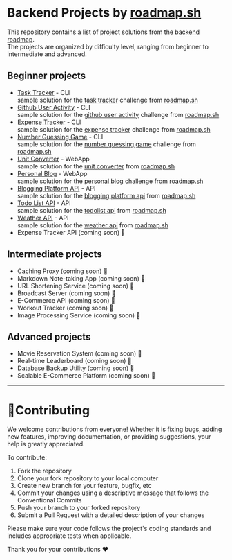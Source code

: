 # Backend Projects by [roadmap.sh](https://roadmap.sh/) #
This repository contains a list of project solutions from the [backend roadmap](https://roadmap.sh/backend/projects).  
The projects are organized by difficulty level, ranging from beginner to intermediate and advanced.

## Beginner projects
- [Task Tracker](https://github.com/mrizkisaputra/backend-projects/tree/master/task-tracker) - CLI  
  sample solution for the [task tracker](https://roadmap.sh/projects/task-tracker) challenge from [roadmap.sh](https://roadmap.sh/)
- [Github User Activity](https://github.com/mrizkisaputra/backend-projects/tree/master/github-user-activity) - CLI  
  sample solution for the [github user activity](https://roadmap.sh/projects/github-user-activity) challenge from [roadmap.sh](https://roadmap.sh/)
- [Expense Tracker](https://github.com/mrizkisaputra/backend-projects/tree/master/expense-tracker) - CLI  
  sample solution for the [expense tracker](https://roadmap.sh/projects/expense-tracker) challenge from [roadmap.sh](https://roadmap.sh/)
- [Number Guessing Game](https://github.com/mrizkisaputra/backend-projects/tree/master/number-guessing-game) - CLI  
  sample solution for the [number guessing game](https://roadmap.sh/projects/number-guessing-game) challenge from [roadmap.sh](https://roadmap.sh/)
- [Unit Converter](https://github.com/mrizkisaputra/backend-projects/tree/master/unit-converter) - WebApp  
  sample solution for the [unit converter](https://roadmap.sh/projects/unit-converter) from [roadmap.sh](https://roadmap.sh)
- [Personal Blog](https://github.com/mrizkisaputra/backend-projects/tree/master/personal-blog) - WebApp  
  sample solution for the [personal blog](https://roadmap.sh/projects/personal-blog) challenge from [roadmap.sh](https://roadmap.sh/)
- [Blogging Platform API](https://github.com/mrizkisaputra/backend-projects/tree/master/blogging-platform-api) - API  
  sample solution for the [blogging platform api](https://roadmap.sh/projects/blogging-platform-api) from [roadmap.sh](https://roadmap.sh)
- [Todo List API](https://github.com/mrizkisaputra/backend-projects/tree/master/todolist-api) - API  
  sample solution for the [todolist api](https://roadmap.sh/projects/todo-list-api) from [roadmap.sh](https://roadmap.sh)
- [Weather API](https://github.com/mrizkisaputra/weather-api) - API  
  sample solution for the [weather api](https://roadmap.sh/projects/weather-api-wrapper-service) from [roadmap.sh](https://roadmap.sh)
- Expense Tracker API (coming soon) 🎉


## Intermediate projects
- Caching Proxy (coming soon) 🎉
- Markdown Note-taking App (coming soon) 🎉
- URL Shortening Service (coming soon) 🎉
- Broadcast Server (coming soon) 🎉
- E-Commerce API (coming soon) 🎉
- Workout Tracker (coming soon) 🎉
- Image Processing Service (coming soon) 🎉


## Advanced projects
- Movie Reservation System (coming soon) 🎉
- Real-time Leaderboard (coming soon) 🎉
- Database Backup Utility (coming soon) 🎉
- Scalable E-Commerce Platform (coming soon) 🎉
___

# 📍Contributing
We welcome contributions from everyone! Whether it is fixing bugs, adding new features, improving documentation, or providing suggestions, your help is greatly appreciated.

To contribute:
1. Fork the repository
2. Clone your fork repository to your local computer
3. Create new branch for your feature, bugfix, etc
4. Commit your changes using a descriptive message that follows the Conventional Commits
5. Push your branch to your forked repository
6. Submit a Pull Request with a detailed description of your changes

Please make sure your code follows the project's coding standards and includes appropriate tests when applicable.

Thank you for your contributions ❤️